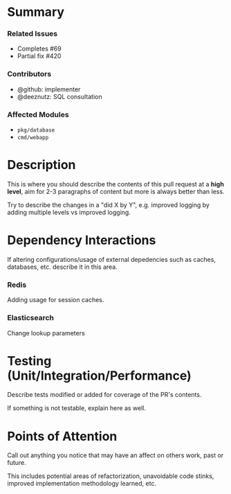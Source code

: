 <!--Note these comments do not need to be deleted, and will not show up in the final PR-->

# Summary

### Related Issues
<!--Required-->

- Completes #69
- Partial fix #420

### Contributors
<!--Required-->
- @github: implementer
- @deeznutz: SQL consultation

### Affected Modules
<!--Required-->

- `pkg/database`
- `cmd/webapp`

# Description
<!--Required-->
This is where you should describe the contents of this pull request at a **high level**, aim for 2-3 paragraphs of content but more is always better than less.

Try to describe the changes in a "did X by Y", e.g. improved logging by adding multiple levels vs improved logging.

# Dependency Interactions
<!--Optional-->

If altering configurations/usage of external depedencies such as caches, databases, etc. describe it in this area.

### Redis
Adding usage for session caches.

### Elasticsearch
Change lookup parameters

# Testing (Unit/Integration/Performance)
<!--Optional if no tests altered/added-->
Describe tests modified or added for coverage of the PR's contents.

If something is not testable, explain here as well.

# Points of Attention
<!--Optional, use as often as possible-->
Call out anything you notice that may have an affect on others work, past or future.

This includes potential areas of refactorization, unavoidable code stinks, improved implementation methodology learned, etc.
